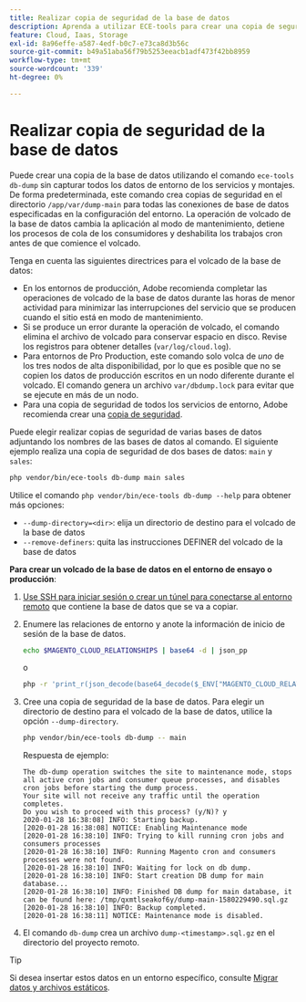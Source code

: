```yaml
---
title: Realizar copia de seguridad de la base de datos
description: Aprenda a utilizar ECE-tools para crear una copia de seguridad de la base de datos para un proyecto de infraestructura en la nube de Adobe Commerce.
feature: Cloud, Iaas, Storage
exl-id: 8a96effe-a587-4edf-b0c7-e73ca8d3b56c
source-git-commit: b49a51aba56f79b5253eeacb1adf473f42bb8959
workflow-type: tm+mt
source-wordcount: '339'
ht-degree: 0%

---
```


# Realizar copia de seguridad de la base de datos

Puede crear una copia de la base de datos utilizando el comando `ece-tools db-dump` sin capturar todos los datos de entorno de los servicios y montajes. De forma predeterminada, este comando crea copias de seguridad en el directorio `/app/var/dump-main` para todas las conexiones de base de datos especificadas en la configuración del entorno. La operación de volcado de la base de datos cambia la aplicación al modo de mantenimiento, detiene los procesos de cola de los consumidores y deshabilita los trabajos cron antes de que comience el volcado.

Tenga en cuenta las siguientes directrices para el volcado de la base de datos:

- En los entornos de producción, Adobe recomienda completar las operaciones de volcado de la base de datos durante las horas de menor actividad para minimizar las interrupciones del servicio que se producen cuando el sitio está en modo de mantenimiento.
- Si se produce un error durante la operación de volcado, el comando elimina el archivo de volcado para conservar espacio en disco. Revise los registros para obtener detalles (`var/log/cloud.log`).
- Para entornos de Pro Production, este comando solo volca de _uno_ de los tres nodos de alta disponibilidad, por lo que es posible que no se copien los datos de producción escritos en un nodo diferente durante el volcado. El comando genera un archivo `var/dbdump.lock` para evitar que se ejecute en más de un nodo.
- Para una copia de seguridad de todos los servicios de entorno, Adobe recomienda crear una [copia de seguridad](snapshots.md).

Puede elegir realizar copias de seguridad de varias bases de datos adjuntando los nombres de las bases de datos al comando. El siguiente ejemplo realiza una copia de seguridad de dos bases de datos: `main` y `sales`:

```bash
php vendor/bin/ece-tools db-dump main sales
```

Utilice el comando `php vendor/bin/ece-tools db-dump --help` para obtener más opciones:

- `--dump-directory=<dir>`: elija un directorio de destino para el volcado de la base de datos
- `--remove-definers`: quita las instrucciones DEFINER del volcado de la base de datos

**Para crear un volcado de la base de datos en el entorno de ensayo o producción**:

1. [Use SSH para iniciar sesión o crear un túnel para conectarse al entorno remoto](../development/secure-connections.md) que contiene la base de datos que se va a copiar.

1. Enumere las relaciones de entorno y anote la información de inicio de sesión de la base de datos.

   ```bash
   echo $MAGENTO_CLOUD_RELATIONSHIPS | base64 -d | json_pp
   ```

   o

   ```bash
   php -r 'print_r(json_decode(base64_decode($_ENV["MAGENTO_CLOUD_RELATIONSHIPS"]))->database);'
   ```

1. Cree una copia de seguridad de la base de datos. Para elegir un directorio de destino para el volcado de la base de datos, utilice la opción `--dump-directory`.

   ```bash
   php vendor/bin/ece-tools db-dump -- main
   ```

   Respuesta de ejemplo:

   ```
   The db-dump operation switches the site to maintenance mode, stops all active cron jobs and consumer queue processes, and disables cron jobs before starting the dump process.
   Your site will not receive any traffic until the operation completes.
   Do you wish to proceed with this process? (y/N)? y
   2020-01-28 16:38:08] INFO: Starting backup.
   [2020-01-28 16:38:08] NOTICE: Enabling Maintenance mode
   [2020-01-28 16:38:10] INFO: Trying to kill running cron jobs and consumers processes
   [2020-01-28 16:38:10] INFO: Running Magento cron and consumers processes were not found.
   [2020-01-28 16:38:10] INFO: Waiting for lock on db dump.
   [2020-01-28 16:38:10] INFO: Start creation DB dump for main database...
   [2020-01-28 16:38:10] INFO: Finished DB dump for main database, it can be found here: /tmp/qxmtlseakof6y/dump-main-1580229490.sql.gz
   [2020-01-28 16:38:10] INFO: Backup completed.
   [2020-01-28 16:38:11] NOTICE: Maintenance mode is disabled.
   ```

1. El comando `db-dump` crea un archivo `dump-<timestamp>.sql.gz` en el directorio del proyecto remoto.

>[!TIP]
>
>Si desea insertar estos datos en un entorno específico, consulte [Migrar datos y archivos estáticos](../deploy/staging-production.md#migrate-static-files).
